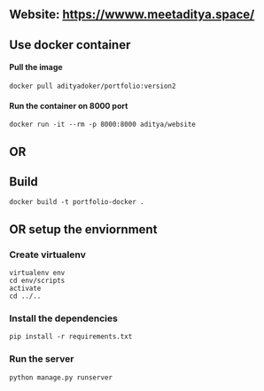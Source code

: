 ## Website: https://wwww.meetaditya.space/

## Use docker container 

#### Pull the image
```
docker pull adityadoker/portfolio:version2
```
#### Run the container on 8000 port
```
docker run -it --rm -p 8000:8000 aditya/website
```

## OR

## Build 
```
docker build -t portfolio-docker . 
```

## OR setup the enviornment

### Create virtualenv
```
virtualenv env
cd env/scripts
activate
cd ../..
```

### Install the dependencies
```
pip install -r requirements.txt
```

### Run the server
```
python manage.py runserver 
```